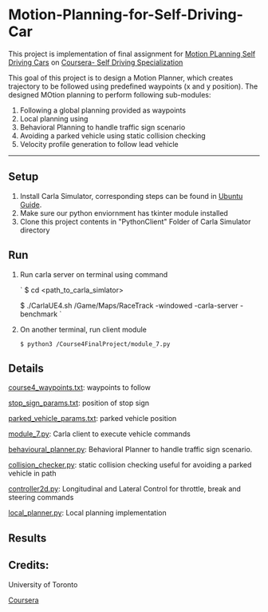 # Motion-Planning-for-Self-Driving-Car


This project is implementation of final assignment for [Motion PLanning Self Driving Cars](https://www.coursera.org/learn/motion-planning-self-driving-cars) on [Coursera- Self Driving Specialization](https://www.coursera.org/specializations/self-driving-cars)


This goal of this project is to design a Motion Planner, which creates trajectory to be followed using predefined waypoints (x and y position). The designed MOtion planning to perform following sub-modules: 

1) Following a global planning provided as waypoints 
2) Local planning using 
3) Behavioral Planning to handle traffic sign scenario
4) Avoiding a parked vehicle using static collision checking
5) Velocity profile generation to follow lead vehicle

-----

## Setup


1. Install Carla Simulator, corresponding steps can be found in [Ubuntu Guide](.../blob/master/CARLA-Setup-Guide-_Ubuntu_.pdf).
2. Make sure our python enviornment has tkinter module installed
3. Clone this project contents in "PythonClient" Folder of Carla Simulator directory

## Run

1. Run carla server on terminal using command 

	`
	$ cd <path_to_carla_simlator>
	
	$ ./CarlaUE4.sh /Game/Maps/RaceTrack -windowed -carla-server -benchmark 
	`
2. On another terminal, run client module 

	`$ python3 /Course4FinalProject/module_7.py`


## Details

[course4_waypoints.txt](../blob/main/Course4FinalProject/course4_waypoints.txt): waypoints to follow

[stop_sign_params.txt](../blob/main/Course4FinalProject/stop_sign_params.txt): position of stop sign

[parked_vehicle_params.txt](../blob/main/Course4FinalProject/parked_vehicle_params.txt): parked vehicle position

[module_7.py](../blob/master/Course1FinalProject/module_7.py): Carla client to execute vehicle commands

[behavioural_planner.py](../blob/main/Course4FinalProject/behavioural_planner.py): Behavioral Planner to handle traffic sign scenario.

[collision_checker.py](../blob/main/Course4FinalProject/collision_checker.py): static collision checking useful for avoiding a parked vehicle in path

[controller2d.py](../blob/main/Course4FinalProject/controller2d.py): Longitudinal and Lateral Control for throttle, break and steering commands

[local_planner.py](../blob/main/Course4FinalProject/local_planner.py): Local planning implementation


## Results



## Credits: 

University of Toronto

[Coursera](https://www.coursera.org/)
